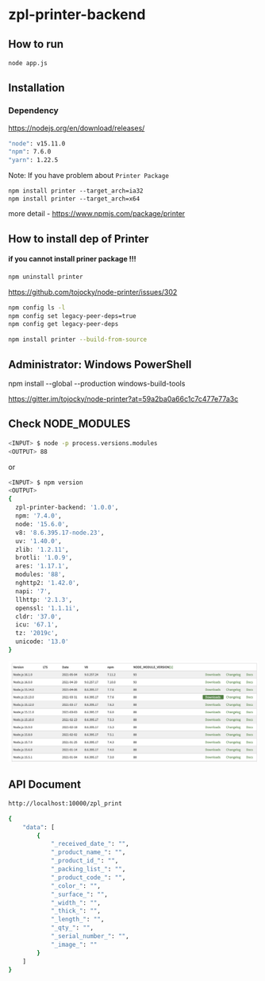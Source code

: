 # zpl-printer-backend

## How to run

```bash
node app.js
```

## Installation

### Dependency

https://nodejs.org/en/download/releases/

```bash
"node": v15.11.0
"npm": 7.6.0
"yarn": 1.22.5
```

Note: If you have problem about `Printer Package`

```
npm install printer --target_arch=ia32
npm install printer --target_arch=x64
```

more detail - https://www.npmjs.com/package/printer

## How to install dep of Printer

#### if you cannot install priner package !!!

```bash
npm uninstall printer
```

https://github.com/tojocky/node-printer/issues/302

```bash
npm config ls -l
npm config set legacy-peer-deps=true
npm config get legacy-peer-deps
```

```bash
npm install printer --build-from-source
```

## Administrator: Windows PowerShell

npm install --global --production windows-build-tools

https://gitter.im/tojocky/node-printer?at=59a2ba0a66c1c7c477e77a3c

## Check NODE_MODULES

```bash
<INPUT> $ node -p process.versions.modules
<OUTPUT> 88
```

or

```bash
<INPUT> $ npm version
<OUTPUT>
{
  zpl-printer-backend: '1.0.0',
  npm: '7.4.0',
  node: '15.6.0',
  v8: '8.6.395.17-node.23',
  uv: '1.40.0',
  zlib: '1.2.11',
  brotli: '1.0.9',
  ares: '1.17.1',
  modules: '88',
  nghttp2: '1.42.0',
  napi: '7',
  llhttp: '2.1.3',
  openssl: '1.1.1i',
  cldr: '37.0',
  icu: '67.1',
  tz: '2019c',
  unicode: '13.0'
}
```

![picture](./setup_printer/PreviousReleases.png)

## API Document

```bash
http://localhost:10000/zpl_print
```

```bash
{
    "data": [
        {
            "_received_date_": "",
            "_product_name_": "",
            "_product_id_": "",
            "_packing_list_": "",
            "_product_code_": "",
            "_color_": "",
            "_surface_": "",
            "_width_": "",
            "_thick_": "",
            "_length_": "",
            "_qty_": "",
            "_serial_number_": "",
            "_image_": ""
        }
    ]
}
```
